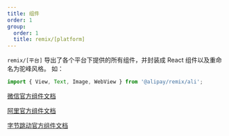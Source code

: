 ```yaml
---
title: 组件
order: 1
group:
  order: 1
  title: remix/[platform]
---
```


`remix/[平台]` 导出了各个平台下提供的所有组件，并封装成 React 组件以及重命名为驼峰风格。 如：

```jsx
import { View, Text, Image, WebView } from '@alipay/remix/ali';
```

[微信官方组件文档](https://developers.weixin.qq.com/miniprogram/dev/component/)

[阿里官方组件文档](https://opendocs.alipay.com/mini/component)

[字节跳动官方组件文档](https://microapp.bytedance.com/dev/cn/mini-app/develop/component/introduction/basic-component)
